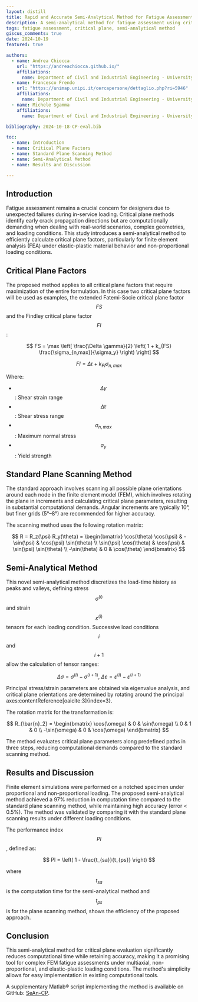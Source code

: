 ```yaml
---
layout: distill
title: Rapid and Accurate Semi-Analytical Method for Fatigue Assessment
description: A semi-analytical method for fatigue assessment using critical plane methods under non-proportional loading and material plasticity.
tags: fatigue assessment, critical plane, semi-analytical method
giscus_comments: true
date: 2024-10-19
featured: true

authors:
  - name: Andrea Chiocca
    url: "https://andreachiocca.github.io/"
    affiliations:
      name: Department of Civil and Industrial Engineering - University of Pisa
  - name: Francesco Frendo
    url: "https://unimap.unipi.it/cercapersone/dettaglio.php?ri=5946"
    affiliations:
      name: Department of Civil and Industrial Engineering - University of Pisa
  - name: Michele Sgamma
    affiliations:
      name: Department of Civil and Industrial Engineering - University of Pisa

bibliography: 2024-10-18-CP-eval.bib

toc:
  - name: Introduction
  - name: Critical Plane Factors
  - name: Standard Plane Scanning Method
  - name: Semi-Analytical Method
  - name: Results and Discussion

---
```


## Introduction

Fatigue assessment remains a crucial concern for designers due to unexpected failures during in-service loading. Critical plane methods identify early crack propagation directions but are computationally demanding when dealing with real-world scenarios, complex geometries, and loading conditions. This study introduces a semi-analytical method to efficiently calculate critical plane factors, particularly for finite element analysis (FEA) under elastic-plastic material behavior and non-proportional loading conditions.

## Critical Plane Factors

The proposed method <d-cite key="Sgamma2024a"></d-cite> applies to all critical plane factors that require maximization of the entire formulation. In this case two critical plane factors will be used as examples, the extended Fatemi-Socie critical plane factor $$FS$$ and the Findley critical plane factor $$FI$$:

$$
FS = \max \left[ \frac{\Delta \gamma}{2} \left( 1 + k_{FS} \frac{\sigma_{n,max}}{\sigma_y} \right) \right]
$$

$$
FI = \Delta \tau + k_{FI} \sigma_{n,max}
$$

Where:
- $$ \Delta \gamma $$: Shear strain range
- $$ \Delta \tau $$: Shear stress range
- $$ \sigma_{n,max} $$: Maximum normal stress
- $$ \sigma_y $$: Yield strength

## Standard Plane Scanning Method

The standard approach involves scanning all possible plane orientations around each node in the finite element model (FEM), which involves rotating the plane in increments and calculating critical plane parameters, resulting in substantial computational demands. Angular increments are typically 10°, but finer grids (5°–8°) are recommended for higher accuracy.

The scanning method uses the following rotation matrix:

$$
R = R_z(\psi) R_y(\theta) = \begin{bmatrix} \cos(\theta) \cos(\psi) & -\sin(\psi) & \cos(\psi) \sin(\theta) \\ \sin(\psi) \cos(\theta) & \cos(\psi) & \sin(\psi) \sin(\theta) \\ -\sin(\theta) & 0 & \cos(\theta) \end{bmatrix}
$$

## Semi-Analytical Method

This novel semi-analytical method discretizes the load-time history as peaks and valleys, defining stress $$ \sigma^{(i)} $$ and strain $$ \varepsilon^{(i)} $$ tensors for each loading condition. Successive load conditions $$ i $$ and $$ i+1 $$ allow the calculation of tensor ranges:

$$
\Delta \sigma = \sigma^{(i)} - \sigma^{(i+1)}, \: \Delta \varepsilon = \varepsilon^{(i)} - \varepsilon^{(i+1)}
$$

Principal stress/strain parameters are obtained via eigenvalue analysis, and critical plane orientations are determined by rotating around the principal axes&#8203;:contentReference[oaicite:3]{index=3}.

The rotation matrix for the transformation is:

$$
R_{\bar{n}_2} = \begin{bmatrix} \cos(\omega) & 0 & \sin(\omega) \\ 0 & 1 & 0 \\ -\sin(\omega) & 0 & \cos(\omega) \end{bmatrix}
$$

The method evaluates critical plane parameters along predefined paths in three steps, reducing computational demands compared to the standard scanning method.

## Results and Discussion

Finite element simulations were performed on a notched specimen under proportional and non-proportional loading. The proposed semi-analytical method achieved a 97% reduction in computation time compared to the standard plane scanning method, while maintaining high accuracy (error < 0.5%). The method was validated by comparing it with the standard plane scanning results under different loading conditions.

The performance index $$ PI $$, defined as:

$$
PI = \left( 1 - \frac{t_{sa}}{t_{ps}} \right)
$$

where $$ t_{sa} $$ is the computation time for the semi-analytical method and $$ t_{ps} $$ is for the plane scanning method, shows the efficiency of the proposed approach.

## Conclusion

This semi-analytical method for critical plane evaluation significantly reduces computational time while retaining accuracy, making it a promising tool for complex FEM fatigue assessments under multiaxial, non-proportional, and elastic-plastic loading conditions. The method's simplicity allows for easy implementation in existing computational tools.

A supplementary Matlab® script implementing the method is available on GitHub: [SeAn-CP](https://github.com/achiocca1/SeAn-CP).